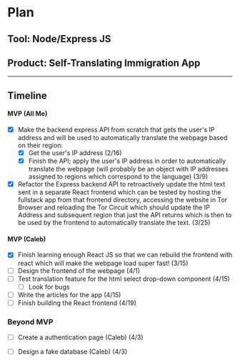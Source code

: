 # Plan

## Tool: Node/Express JS
## Product: Self-Translating Immigration App

---

## Timeline

#### MVP (All Me)

- [X] Make the backend express API from scratch that gets the user's IP address and will be used to automatically translate the webpage based on their region:
  - [X] Get the user's IP address (2/16)
  - [X] Finish the API; apply the user's IP address in order to automatically translate the webpage (will probably be an object with IP addresses assigned to regions which correspond to the language) (3/9)
-[X] Refactor the Express backend API to retroactively update the html text sent in a separate React frontend which can be tested by hosting the fullstack app from that frontend directory, accessing the website in Tor Browser and reloading the Tor Circuit which should update the IP Address and subsequent region that just the API returns which is then to be used by the frontend to automatically translate the text. (3/25)

####  MVP (Caleb)

- [X] Finish learning enough React JS so that we can rebuild the frontend with react which will make the webpage load super fast! (3/15)
- [ ] Design the frontend of the webpage (4/1)
- [ ] Test translation feature for the html select drop-down component (4/15)
  - [ ] Look for bugs
- [ ] Write the articles for the app (4/15)
- [ ] Finish building the React frontend (4/19)

### Beyond MVP

- [ ] Create a authentication page (Caleb) (4/3)
- [ ] Design a fake database (Caleb) (4/3)



<!-- DO NOT USE THIS YET

| Name | Glows | Grows |
| -------- | ------- | ------- |
|   |   |
|   |   |
|   |   |
|   |   |
|   |   |
|   |   |

-->
